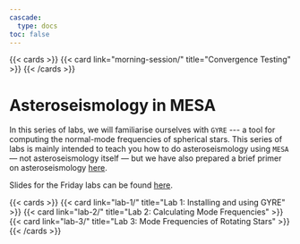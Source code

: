 ```yaml
---
cascade:
  type: docs
toc: false
---
```


{{< cards >}}
 {{< card link="morning-session/" title="Convergence Testing" >}}
{{< /cards >}}

# Asteroseismology in MESA

In this series of labs, we will familiarise ourselves with `GYRE` --- a tool for computing the normal-mode frequencies of spherical stars. This series of labs is mainly intended to teach you how to do asteroseismology using `MESA` —  not asteroseismology itself — but we have also prepared a brief primer on asteroseismology [here](img/index.pdf).

Slides for the Friday labs can be found [here](slides).

{{< cards >}}
 {{< card link="lab-1/" title="Lab 1: Installing and using GYRE" >}}
 {{< card link="lab-2/" title="Lab 2: Calculating Mode Frequencies" >}}
 {{< card link="lab-3/" title="Lab 3: Mode Frequencies of Rotating Stars" >}}
{{< /cards >}}

